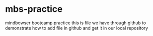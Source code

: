 # mbs-practice
mindbowser bootcamp practice
this is file we have through github to demonstrate how to add file in github and get it in our local repository
